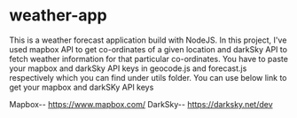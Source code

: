 # weather-app

This is a weather forecast application build with NodeJS. In this project, I've used mapbox API to get co-ordinates of a given location and darkSky API to fetch weather information for that particular co-ordinates. You have to paste your mapbox and darkSky API keys in geocode.js and forecast.js respectively which you can find under utils folder. You can use below link to get your mapbox and darkSKy API keys

Mapbox-- https://www.mapbox.com/
DarkSky-- https://darksky.net/dev


